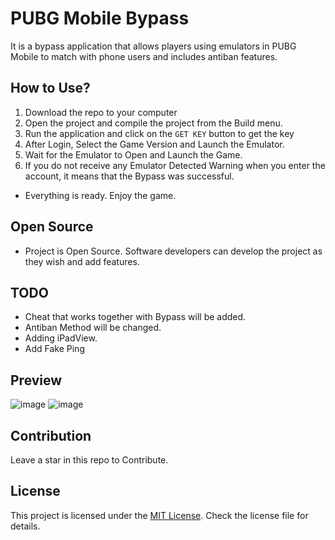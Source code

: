 # PUBG Mobile Bypass

It is a bypass application that allows players using emulators in PUBG Mobile to match with phone users and includes antiban features.


## How to Use?

1. Download the repo to your computer
2. Open the project and compile the project from the Build menu.
3. Run the application and click on the `GET KEY` button to get the key
4. After Login, Select the Game Version and Launch the Emulator.
5. Wait for the Emulator to Open and Launch the Game.
6. If you do not receive any Emulator Detected Warning when you enter the account, it means that the Bypass was successful.
- Everything is ready. Enjoy the game.


## Open Source
 - Project is Open Source. Software developers can develop the project as they wish and add features.

## TODO 

- Cheat that works together with Bypass will be added.
- Antiban Method will be changed.
- Adding iPadView.
- Add Fake Ping

## Preview 

![image](https://github.com/unknown144p/pubg/assets/93508554/dea51a88-bcd3-45a6-ac84-13113ef1c99f)
![image](https://github.com/unknown144p/pubg/assets/93508554/9bb65122-ab91-4fc1-a0f5-c749c611452e)


## Contribution 

Leave a star in this repo to Contribute.

## License

This project is licensed under the [MIT License](LICENSE). Check the license file for details.
